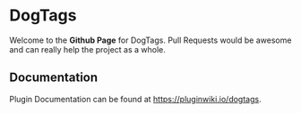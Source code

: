 # DogTags

Welcome to the **Github Page** for DogTags. Pull Requests would be awesome and can really help the project as a whole.

## Documentation
Plugin Documentation can be found at https://pluginwiki.io/dogtags.
